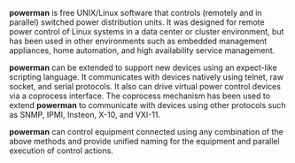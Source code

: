 **powerman** is free UNIX/Linux software that controls (remotely and in parallel) switched power distribution units.
It was designed for remote power control of Linux systems in a data center or cluster environment, but has been used in other environments such as embedded management
appliances, home automation, and high availability service management.

**powerman** can be extended to support new devices using an expect-like scripting language.
It communicates with devices natively using telnet, raw socket, and serial protocols.  It also can drive virtual power control devices via a coprocess interface.
The coprocess mechanism has been used to extend **powerman** to communicate with devices
using other protocols such as SNMP, IPMI, Insteon, X-10, and VXI-11.

**powerman** can control equipment connected using any combination of the above
methods and provide unified naming for the equipment and parallel execution of
control actions.